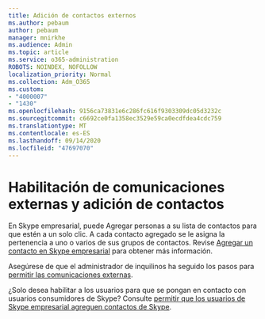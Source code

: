 ```yaml
---
title: Adición de contactos externos
ms.author: pebaum
author: pebaum
manager: mnirkhe
ms.audience: Admin
ms.topic: article
ms.service: o365-administration
ROBOTS: NOINDEX, NOFOLLOW
localization_priority: Normal
ms.collection: Adm_O365
ms.custom:
- "4000007"
- "1430"
ms.openlocfilehash: 9156ca73831e6c286fc616f9303309dc05d3232c
ms.sourcegitcommit: c6692ce0fa1358ec3529e59ca0ecdfdea4cdc759
ms.translationtype: MT
ms.contentlocale: es-ES
ms.lasthandoff: 09/14/2020
ms.locfileid: "47697070"
---
```

# <a name="enable-external-communications-and-add-contacts"></a>Habilitación de comunicaciones externas y adición de contactos

En Skype empresarial, puede Agregar personas a su lista de contactos para que estén a un solo clic. A cada contacto agregado se le asigna la pertenencia a uno o varios de sus grupos de contactos. Revise [Agregar un contacto en Skype empresarial](https://support.office.com/article/add-a-contact-in-skype-for-business-89338023-2adf-4f5c-90b6-f8b6f72fadd1) para obtener más información. 

Asegúrese de que el administrador de inquilinos ha seguido los pasos para [permitir las comunicaciones externas](https://docs.microsoft.com/skypeforbusiness/set-up-skype-for-business-online/allow-users-to-contact-external-skype-for-business-users).

¿Solo desea habilitar a los usuarios para que se pongan en contacto con usuarios consumidores de Skype? Consulte [permitir que los usuarios de Skype empresarial agreguen contactos de Skype](https://docs.microsoft.com/skypeforbusiness/set-up-skype-for-business-online/let-skype-for-business-users-add-skype-contacts). 